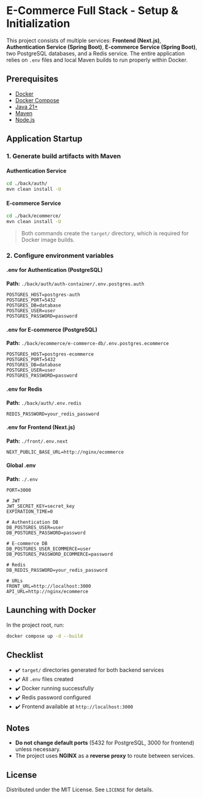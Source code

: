 # E-Commerce Full Stack - Setup & Initialization

This project consists of multiple services: **Frontend (Next.js)**, **Authentication Service (Spring Boot)**, **E-commerce Service (Spring Boot)**, two PostgreSQL databases, and a Redis service. The entire application relies on `.env` files and local Maven builds to run properly within Docker.

## Prerequisites

- [Docker](https://www.docker.com/)
- [Docker Compose](https://docs.docker.com/compose/)
- [Java 21+](https://www.oracle.com/java/technologies/javase/jdk21-archive-downloads.html)
- [Maven](https://maven.apache.org/download.cgi)
- [Node.js](https://nodejs.org/en/download)

## Application Startup

### 1. Generate build artifacts with Maven

#### Authentication Service

```bash
cd ./back/auth/
mvn clean install -U
```

#### E-commerce Service

```bash
cd ./back/ecommerce/
mvn clean install -U
```

> Both commands create the `target/` directory, which is required for Docker image builds.

### 2. Configure environment variables

#### .env for Authentication (PostgreSQL)

**Path:** `./back/auth/auth-container/.env.postgres.auth`

```env
POSTGRES_HOST=postgres-auth
POSTGRES_PORT=5432
POSTGRES_DB=database
POSTGRES_USER=user
POSTGRES_PASSWORD=password
```

#### .env for E-commerce (PostgreSQL)

**Path:** `./back/ecommerce/e-commerce-db/.env.postgres.ecommerce`

```env
POSTGRES_HOST=postgres-ecommerce
POSTGRES_PORT=5432
POSTGRES_DB=database
POSTGRES_USER=user
POSTGRES_PASSWORD=password
```

#### .env for Redis

**Path:** `./back/auth/.env.redis`

```env
REDIS_PASSWORD=your_redis_password
```

#### .env for Frontend (Next.js)

**Path:** `./front/.env.next`

```env
NEXT_PUBLIC_BASE_URL=http://nginx/ecommerce
```

#### Global .env

**Path:** `./.env`

```env
PORT=3000

# JWT
JWT_SECRET_KEY=secret_key
EXPIRATION_TIME=0

# Authentication DB
DB_POSTGRES_USER=user
DB_POSTGRES_PASSWORD=password

# E-commerce DB
DB_POSTGRES_USER_ECOMMERCE=user
DB_POSTGRES_PASSWORD_ECOMMERCE=password

# Redis
DB_REDIS_PASSWORD=your_redis_password

# URLs
FRONT_URL=http://localhost:3000
API_URL=http://nginx/ecommerce
```

## Launching with Docker

In the project root, run:

```bash
docker compose up -d --build
```

## Checklist

- ✔️ `target/` directories generated for both backend services  
- ✔️ All `.env` files created  
- ✔️ Docker running successfully  
- ✔️ Redis password configured  
- ✔️ Frontend available at `http://localhost:3000`

## Notes

- **Do not change default ports** (5432 for PostgreSQL, 3000 for frontend) unless necessary.  
- The project uses **NGINX** as a **reverse proxy** to route between services.

## License

Distributed under the MIT License. See `LICENSE` for details.
